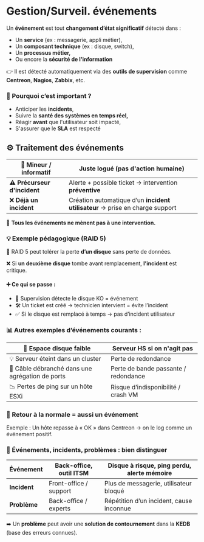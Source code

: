 # Gestion/Surveil. événements

Un **événement** est tout **changement d’état significatif** détecté dans : 
- Un **service** (ex : messagerie, appli métier),
- Un **composant technique** (ex : disque, switch),
- Un **processus métier,**
- Ou encore la **sécurité de l'information**

👉 Il est détecté automatiquement via des **outils de supervision** comme **Centreon**, **Nagios**, **Zabbix**, etc.



### **🧪 Pourquoi c’est important ?**

- Anticiper les **incidents**,
- Suivre la **santé des systèmes en temps réel,**
- Réagir **avant** que l'utilisateur soit impacté,
- S'assurer que le **SLA** est respecté



## **⚙️ Traitement des événements**

| 🔧 **Mineur / informatif** | Juste logué (pas d'action humaine) |
|----|----|
| ⚠️ **Précurseur d'incident** | Alerte + possible ticket → intervention **préventive** |
| ❌ **Déjà un incident** | Création automatique d’un **incident utilisateur** → prise en charge support |

🧠 **Tous les événements ne mènent pas à une intervention.**



### **💡 Exemple pédagogique (RAID 5)**

🔄 RAID 5 peut tolérer la perte **d’un disque** sans perte de données. 

❌ Si **un deuxième disque** tombe avant remplacement, **l’incident** est critique.

#### **➕ Ce qui se passe :**
- 👀 Supervision détecte le disque KO = événement
- 🛠️ Un ticket est créé → technicien intervient = évite l’incident
- ✅ Si le disque est remplacé à temps → pas d’incident utilisateur



### **📊 Autres exemples d’événements courants :**

| 🧮 Espace disque faible | Serveur HS si on n'agit pas |
|----|----|
| 💡 Serveur éteint dans un cluster | Perte de redondance |
| 🔌 Câble débranché dans une agrégation de ports | Perte de bande passante / redondance |
| 📉 Pertes de ping sur un hôte ESXi | Risque d’indisponibilité / crash VM |



### **🔄 Retour à la normale = aussi un événement**

Exemple : Un hôte repasse à « OK » dans Centreon → on le log comme un événement positif.



### **🧩 Événements, incidents, problèmes : bien distinguer**

| **Événement** | Back-office, outil ITSM | Disque à risque, ping perdu, alerte mémoire |
|----|----|----|
| **Incident** | Front-office / support | Plus de messagerie, utilisateur bloqué |
| **Problème** | Back-office / experts | Répétition d’un incident, cause inconnue |

➡️ Un **problème** peut avoir une **solution de contournement** dans la **KEDB** (base des erreurs connues).

